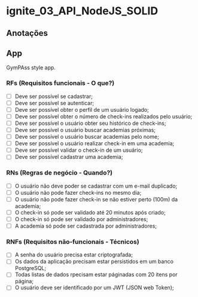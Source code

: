# ignite_03_API_NodeJS_SOLID

## Anotações

## App
GymPAss style app.

### RFs (Requisitos funcionais - O que?)
- [ ] Deve ser possível se cadastrar;
- [ ] Deve ser possível se autenticar;
- [ ] Deve ser possível obter o perfil de um usuário logado;
- [ ] Deve ser possível obter o número de check-ins realizados pelo usuário;
- [ ] Deve ser possível o usuário obter seu histórico de check-ins;
- [ ] Deve ser possível o usuário buscar academias próximas;
- [ ] Deve ser possível o usuário buscar academias pelo nome;
- [ ] Deve ser possível o usuário realizar check-in em uma academia;
- [ ] Deve ser possível validar o check-in de um usuário;
- [ ] Deve ser possível cadastrar uma academia;

### RNs (Regras de negócio - Quando?)
- [ ] O usuário não deve poder se cadastrar com um e-mail duplicado;
- [ ] O usuário não pode fazer check-ins no mesmo dia;
- [ ] O usuário não pode fazer check-in se não estiver perto (100m) da academia;
- [ ] O check-in só pode ser validado até 20 minutos após criado;
- [ ] O check-in só pode ser validado por administradores;
- [ ] A academia só pode ser cadastrada por administradores;

### RNFs (Requisitos não-funcionais - Técnicos)
- [ ] A senha do usuário precisa estar criptografada;
- [ ] Os dados da aplicação precisam estar persistidos em um banco PostgreSQL;
- [ ] Todas listas de dados rpecisam estar páginadas com 20 itens por página;
- [ ] O usuário deve ser identificado por um JWT (JSON web Token);